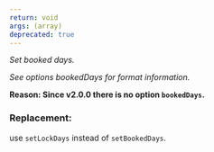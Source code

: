 ```yaml
---
return: void
args: (array)
deprecated: true
---
```


_Set booked days._

_See options bookedDays for format information._

**Reason: Since v2.0.0 there is no option `bookedDays`.**


### Replacement:

use `setLockDays` instead of `setBookedDays`.